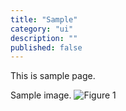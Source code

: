 ```yaml
---
title: "Sample"
category: "ui"
description: ""
published: false
---
```


This is sample page.

Sample image.
![Figure 1](/assets/sample-create-project-1-1.png)

